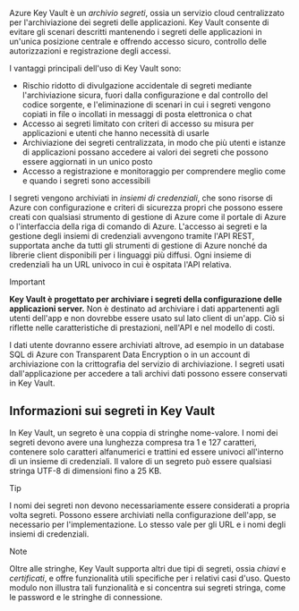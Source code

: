 Azure Key Vault è un *archivio segreti*, ossia un servizio cloud centralizzato per l'archiviazione dei segreti delle applicazioni. Key Vault consente di evitare gli scenari descritti mantenendo i segreti delle applicazioni in un'unica posizione centrale e offrendo accesso sicuro, controllo delle autorizzazioni e registrazione degli accessi.

I vantaggi principali dell'uso di Key Vault sono:

- Rischio ridotto di divulgazione accidentale di segreti mediante l'archiviazione sicura, fuori dalla configurazione e dal controllo del codice sorgente, e l'eliminazione di scenari in cui i segreti vengono copiati in file o incollati in messaggi di posta elettronica o chat
- Accesso ai segreti limitato con criteri di accesso su misura per applicazioni e utenti che hanno necessità di usarle
- Archiviazione dei segreti centralizzata, in modo che più utenti e istanze di applicazioni possano accedere ai valori dei segreti che possono essere aggiornati in un unico posto
- Accesso a registrazione e monitoraggio per comprendere meglio come e quando i segreti sono accessibili

I segreti vengono archiviati in *insiemi di credenziali*, che sono risorse di Azure con configurazione e criteri di sicurezza propri che possono essere creati con qualsiasi strumento di gestione di Azure come il portale di Azure o l'interfaccia della riga di comando di Azure. L'accesso ai segreti e la gestione degli insiemi di credenziali avvengono tramite l'API REST, supportata anche da tutti gli strumenti di gestione di Azure nonché da librerie client disponibili per i linguaggi più diffusi. Ogni insieme di credenziali ha un URL univoco in cui è ospitata l'API relativa.

> [!IMPORTANT]
> **Key Vault è progettato per archiviare i segreti della configurazione delle applicazioni server.** Non è destinato ad archiviare i dati appartenenti agli utenti dell'app e non dovrebbe essere usato sul lato client di un'app. Ciò si riflette nelle caratteristiche di prestazioni, nell'API e nel modello di costi.
>
> I dati utente dovranno essere archiviati altrove, ad esempio in un database SQL di Azure con Transparent Data Encryption o in un account di archiviazione con la crittografia del servizio di archiviazione. I segreti usati dall'applicazione per accedere a tali archivi dati possono essere conservati in Key Vault.

## <a name="what-is-a-secret-in-key-vault"></a>Informazioni sui segreti in Key Vault

In Key Vault, un segreto è una coppia di stringhe nome-valore. I nomi dei segreti devono avere una lunghezza compresa tra 1 e 127 caratteri, contenere solo caratteri alfanumerici e trattini ed essere univoci all'interno di un insieme di credenziali. Il valore di un segreto può essere qualsiasi stringa UTF-8 di dimensioni fino a 25 KB.

> [!TIP]
> I nomi dei segreti non devono necessariamente essere considerati a propria volta segreti. Possono essere archiviati nella configurazione dell'app, se necessario per l'implementazione. Lo stesso vale per gli URL e i nomi degli insiemi di credenziali.

> [!NOTE]
> Oltre alle stringhe, Key Vault supporta altri due tipi di segreti, ossia *chiavi* e *certificati*, e offre funzionalità utili specifiche per i relativi casi d'uso. Questo modulo non illustra tali funzionalità e si concentra sui segreti stringa, come le password e le stringhe di connessione.
